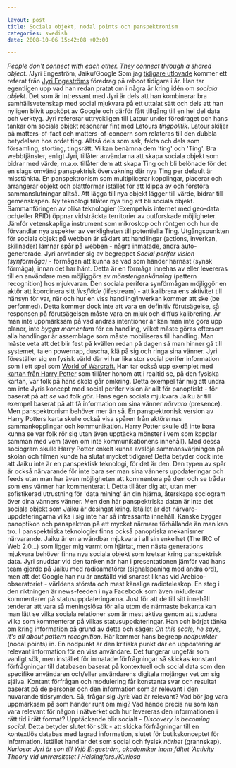 ```yaml
--- 

layout: post
title: Sociala objekt, nodal points och panspektronism 
categories: swedish 
date: 2008-10-06 15:42:08 +02:00 

---
```


*People don't connect with each other. They connect through a shared object.* /Jyri Engeström, Jaiku/Google Som jag [tidigare utlovade](2008-10-01-wayne-gretzky-som-signalspanare.html) kommer ett referat från [Jyri Engeströms](http://zengestrom.com/) föredrag på reboot tidigare i år. Han tar egentligen upp vad han redan pratat om i några år kring idén om *sociala objekt*. Det som är intressant med Jyri är dels att han kombinerar bra samhällsvetenskap med social mjukvara på ett uttalat sätt och dels att han nyligen blivit uppköpt av Google och därför fått tillgång till en hel del data och verktyg. Jyri refererar uttryckligen till Latour under föredraget och hans tankar om sociala objekt resonerar fint med Latours *tingpolitik*. Latour skiljer på matters-of-fact och matters-of-concern som relateras till den dubbla betydelsen hos ordet ting. Alltså dels som sak, fakta och dels som församling, storting, tingsrätt. Vi kan benämna dem 'ting' och 'Ting'. Bra webbtjänster, enligt Jyri, tillåter användarna att skapa sociala objekt som bidrar med värde, m.a.o. tillåter dem att skapa Ting och bli belönade för det en slags omvänd panspektrisk övervakning där nya Ting per default är misstänkta. En panspektronism som multiplicerar kopplingar, placerar och arrangerar objekt och plattformar istället för att klippa av och förstöra sammanslutningar alltså. Att lägga till nya objekt lägger till värde, bidrar till gemenskapen. Ny teknologi tillåter nya ting att bli sociala objekt. Sammanföringen av olika teknologier (Exempelvis internet med geo-data och/eller RFID) öppnar vidsträckta territorier av outforskade möjligheter. Jämför vetenskapliga instrument som mikroskop och röntgen och hur de förvandlar nya aspekter av verkligheten till potentiella Ting. Utgångspunkten för sociala objekt på webben är såklart att handlingar (actions, inverkan, skillnader) lämnar spår på webben - några inmatade, andra auto-genererade. Jyri använder sig av begreppet *Social perifer vision (synförmåga)* - förmågan att kunna se vad som händer härnäst (synsk förmåga), innan det har hänt. Detta är en förmåga innehas av eller levereras till en användare men möjliggörs av *mönsterigenkänning* (pattern recognition) hos mjukvaran. Den sociala perifera synförmågan möjliggör en aktör att koordinera sitt *livsflöde* (lifestream) - att kalibrera ens aktivitet till hänsyn för var, när och hur en viss handling/inverkan kommer att ske (be performed). Detta kommer dock inte att vara en definitiv förutsägelse, så responsen på förutsägelsen måste vara en mjuk och diffus kalibrering. Är man inte uppmärksam på vad andras intentioner är kan man inte göra upp planer, inte *bygga momentum* för en handling, vilket måste göras eftersom alla handlingar är assemblage som måste mobiliseras till handling. Man måste veta att det blir fest på kvällen redan på dagen så man hinner gå till systemet, ta en powernap, duscha, klä på sig och ringa sina vänner. Jyri föreställer sig en fysisk värld där vi har lika stor social perifer information som i ett spel som [World of Warcraft.](http://images.google.se/images?q=world+of+warcraft+interface) Han tar också upp exemplet med [kartan från Harry Potter](http://www.youtube.com/watch?v=mazlkouEFsA) som tillåter honom att i realtid se, på den fysiska kartan, var folk på hans skola går omkring. Detta exempel får mig att undra om inte Jyris koncept med social perifer vision är allt för panoptiskt - för baserat på att *se* vad folk *gör*. Hans egen sociala mjukvara Jaiku är till exempel baserat på att få information om sina vänner *närvaro* (presence). Men panspektronism behöver mer än så. En panspektronisk version av Harry Potters karta skulle också visa spåren från aktörernas sammankopplingar och kommunikation. Harry Potter skulle då inte bara kunna se var folk rör sig utan även upptäcka mönster i vem som kopplar samman med vem (även om inte kommunikationens innehåll). Med dessa sociogram skulle Harry Potter enkelt kunna avslöja sammansvärjningen på skolan och filmen kunde ha slutat mycket tidigare! Detta betyder dock inte att Jaiku inte är en panspektisk teknologi, för det är den. Den typen av spår är också närvarande för inte bara ser man sina vänners uppdateringar och feeds utan man har även möjligheten att kommentera på dem och se trådar som ens vänner har kommenterat i. Detta tillåter dig att, utan mer sofistikerad utrustning för 'data mining' än din hjärna, återskapa sociogram över dina vänners vänner. Men den här panspektriska datan är inte det sociala objekt som Jaiku är desingat kring. Istället är det närvaro-uppdateringarna vilka i sig inte har så intressanta innehåll. Kanske bygger panoptikon och panspektron på ett mycket närmare förhållande än man kan tro. I panspektriska teknologier finns också panoptiska mekanismer närvarande. Jaiku är en användbar mjukvara i all sin enkelhet (The IRC of Web 2.0...) som ligger mig varmt om hjärtat, men nästa generations mjukvara behöver finna nya sociala objekt som kretsar kring panspektrisk data. Jyri snuddar vid den tanken när han i presentationen jämför vad hans team gjorde på Jaiku med radioamatörer (signalspaning med andra ord), men att det Google han nu är anställd vid snarast liknas vid Arebico-obseratoriet - världens största och mest känsliga radioteleskop. En steg i den riktningen är news-feeden i nya Facebook som även inkluderar kommentarer på statusuppdateringarna. Just för att de till sitt innehåll tenderar att vara så meningslösa för alla utom de närmaste bekanta kan man lätt se vilka sociala relationer som är mest aktiva genom att studera vilka som kommenterar på vilkas statusuppdateringar. Han och börjat tänka om kring information på grund av detta och säger: *On this scale, he says, it's all about pattern recognition*. Här kommer hans begrepp *nodpunkter* (nodal points) in. En nodpunkt är den kritiska punkt där en uppdatering är relevant information för en viss användare. Det fungerar ungefär som vanligt sök, men instället för inmatade förfrågningar så skickas konstant förfrågningar till databasen baserat på kontextuell och social data som den specifike användaren och/eller användarens digitala mojänger vet om sig själva. Kontant förfrågan och modulering får konstanta svar och resultat baserat på de personer och den information som är relevant i den nuvarande tidsrymden. Så, frågar sig Jyri: Vad är relevant? Vad bör jag vara uppmärksam på som händer runt om mig? Vad hände precis nu som kan vara relevant för någon i nätverket och hur levereras den informationen i rätt tid i rätt format? Upptäckande blir socialt - *Discovery is becoming social*. Detta betyder slutet för sök - att skicka förfrågningar till en kontextlös databas med lagrad information, slutet för butikskonceptet för information. Istället handlar det som social och fysisk *närhet* (grannskap). *Kuriosa: Jyri är son till Yrjö Engeström, akademiker inom fältet 'Activity Theory vid universitetet i Helsingfors./Kuriosa* 
